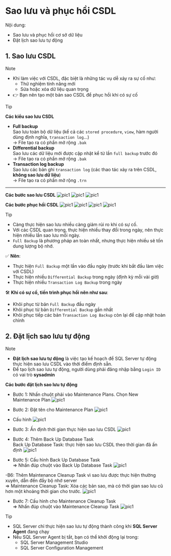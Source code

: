 <!-- ---
layout: Post
title: Bài 8. Quản trị CSDL với SQL Server
subtitle: Cơ sở dữ liệu
author: KhanhDan
date: 2023-07-22
useHeaderImage: false
headerImage: https://github.com/danqth/images/blob/main/angurvad/java-core/session1/banner.png?raw=true
headerMask: rgba(39, 77, 61, 0.61)
permalinkPattern: /ebook/sql-server/:slug/
tags:
  - SQL Server
--- -->

# Sao lưu và phục hồi CSDL

Nội dung: <br>

- Sao lưu và phục hồi cơ sở dữ liệu
- Đặt lịch sao lưu tự động

<!-- more -->

## 1. Sao lưu CSDL

> [!NOTE]
> - Khi làm việc với CSDL, đặc biệt là những tác vụ dễ xảy ra sự cố như:  
>   - Thử nghiệm tính năng mới  
>   - Sửa hoặc xóa dữ liệu quan trọng  
> - 👉 Bạn nên tạo một bản sao CSDL để phục hồi khi có sự cố

> [!TIP]
> **Các kiểu sao lưu CSDL**  
> - **Full backup**  
>   Sao lưu toàn bộ dữ liệu (kể cả các `stored procedure`, `view`, hàm người dùng định nghĩa, `transaction log`...)  
>   → File tạo ra có phần mở rộng `.bak`  
> - **Differential backup**  
>   Sao lưu các dữ liệu mới được cập nhật kể từ lần `full backup` trước đó  
>   → File tạo ra có phần mở rộng `.bak`  
> - **Transaction log backup**  
>   Sao lưu các bản ghi `transaction log` (các thao tác xảy ra trên CSDL, **không sao lưu dữ liệu**)  
>   → File tạo ra có phần mở rộng `.trn`

---

**Các bước sao lưu CSDL**
![pic1](https://github.com/danqth/images/blob/main/angurvad/sql-server/session_8/Hinh_1.png?raw=true)
![pic1](https://github.com/danqth/images/blob/main/angurvad/sql-server/session_8/Hinh_2.png?raw=true)
![pic1](https://github.com/danqth/images/blob/main/angurvad/sql-server/session_8/Hinh_3.png?raw=true)

**Các bước phục hồi CSDL**
![pic1](https://github.com/danqth/images/blob/main/angurvad/sql-server/session_8/Hinh_4.png?raw=true)
![pic1](https://github.com/danqth/images/blob/main/angurvad/sql-server/session_8/Hinh_5.png?raw=true)
![pic1](https://github.com/danqth/images/blob/main/angurvad/sql-server/session_8/Hinh_6.png?raw=true)
![pic1](https://github.com/danqth/images/blob/main/angurvad/sql-server/session_8/Hinh_7.png?raw=true)

> [!TIP]
> - Càng thực hiện sao lưu nhiều càng giảm rủi ro khi có sự cố.  
> - Với các CSDL quan trọng, thực hiện nhiều thay đổi trong ngày, nên thực hiện nhiều lần sao lưu mỗi ngày.  
> - `Full Backup` là phương pháp an toàn nhất, nhưng thực hiện nhiều sẽ tốn dung lượng bộ nhớ.  
>
> ✅ **Nên**:  
> - Thực hiện `Full Backup` một lần vào đầu ngày (trước khi bắt đầu làm việc với CSDL)  
> - Thực hiện nhiều `Differential Backup` trong ngày (định kỳ mỗi vài giờ)  
> - Thực hiện nhiều `Transaction Log Backup` trong ngày  
>
> 🛠️ **Khi có sự cố, tiến trình phục hồi nên như sau**:  
> - Khôi phục từ bản `Full Backup` đầu ngày  
> - Khôi phục từ bản `Differential Backup` gần nhất  
> - Khôi phục tiếp các bản `Transaction Log Backup` còn lại để cập nhật hoàn chỉnh


## 2. Đặt lịch sao lưu tự động

> [!NOTE]
> - **Đặt lịch sao lưu tự động** là việc tạo kế hoạch để SQL Server tự động thực hiện sao lưu CSDL vào thời điểm định sẵn.  
> - Để tạo lịch sao lưu tự động, người dùng phải đăng nhập bằng `Login ID` có vai trò **sysadmin**


**Các bước đặt lịch sao lưu tự động**
- Bước 1: Nhấn chuột phải vào Maintenance Plans. Chọn New Maintenance Plan
![pic1](https://github.com/danqth/images/blob/main/angurvad/sql-server/session_8/Hinh_8.png?raw=true)

- Bước 2: Đặt tên cho Maintenance Plan
![pic1](https://github.com/danqth/images/blob/main/angurvad/sql-server/session_8/Hinh_9.png?raw=true)

 - Cấu hình
![pic1](https://github.com/danqth/images/blob/main/angurvad/sql-server/session_8/Hinh_10.png?raw=true)

 - Bước 3: Ấn định thời gian thực hiện sao lưu CSDL
![pic1](https://github.com/danqth/images/blob/main/angurvad/sql-server/session_8/Hinh_11.png?raw=true)

- Bước 4: Thêm Back Up Database Task <br>
Back Up Database Task: thực hiện sao lưu CSDL theo thời
gian đã ấn định
![pic1](https://github.com/danqth/images/blob/main/angurvad/sql-server/session_8/Hinh_12.png?raw=true)
 
- Bước 5: Cấu hình Back Up Database Task <br>
=> Nhấn đúp chuột vào Back Up Database Task
![pic1](https://github.com/danqth/images/blob/main/angurvad/sql-server/session_8/Hinh_13.png?raw=true)

-B6: Thêm Maintenance Cleanup Task vì sao lưu được thực hiện thường xuyên, dẫn đến đầy bộ nhớ server <br>
=> Maintenance Cleanup Task: Xóa các bản sao, mà có thời gian sao lưu cũ hơn một khoảng thời gian cho trước.
![pic1](https://github.com/danqth/images/blob/main/angurvad/sql-server/session_8/Hinh_14.png?raw=true)

- Bước 7: Cấu hình cho Maintenance Cleanup Task <br>
=> Nhấn đúp chuột vào Maintenance Cleanup Task
![pic1](https://github.com/danqth/images/blob/main/angurvad/sql-server/session_8/Hinh_15.png?raw=true)

> [!TIP]
> - SQL Server chỉ thực hiện sao lưu tự động thành công khi **SQL Server Agent** đang chạy  
> - Nếu SQL Server Agent bị tắt, bạn có thể khởi động lại trong:  
>   - SQL Server Management Studio  
>   - SQL Server Configuration Management
